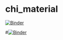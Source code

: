# chi_material

[![Binder](https://mybinder.org/badge_logo.svg)](https://mybinder.org/v2/gh/awchisholm/chi_material.git/HEAD?urlpath=voila%2Frender%2FData_Scientist_vs_Data_Engineer.ipynb)

#[![Binder](https://mybinder.org/badge_logo.svg)](https://mybinder.org/v2/gh/awchisholm/chi_material.git/HEAD?urlpath=voila%2Frender%2FData_Scientist_vs_Data_Engineer_with_controls.ipynb)

